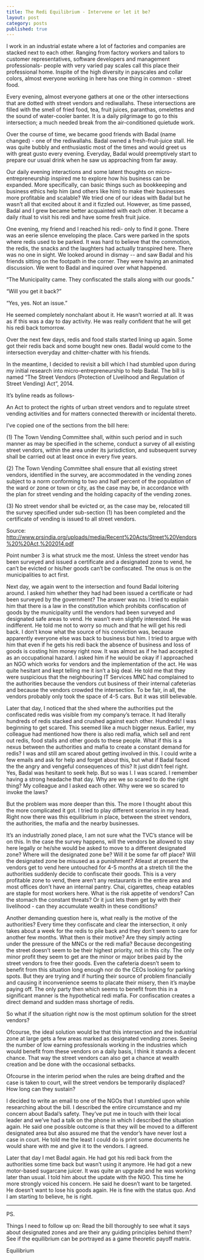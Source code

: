 ```yaml
---
title: The Redi Equilibrium - Intervene or let it be?
layout: post
category: posts
published: true
---
```




I work in an industrial estate  where a lot of factories and companies are stacked next to each other. Ranging from factory workers and tailors to customer representatives, software developers and management professionals- people with very varied pay scales call this place their professional home. Inspite of the high diversity in payscales and collar colors, almost everyone working in here has one thing in common - street food.


Every evening, almost everyone gathers at one or the other intersections that are dotted with street vendors and rediwallahs. These intersections are filled with the smell of fried food, tea, fruit juices, paranthas, omelettes and the sound of  water-cooler banter. It is a daily pilgrimage to go to this intersection; a much needed break from the air-conditioned quietude work.


Over the course of time, we became good friends with Badal (name changed) - one of the rediwallahs. Badal owned a fresh-fruit-juice stall. He was quite bubbly and enthusiastic most of the times and would greet us with great gusto every evening.  Everyday, Badal would preemptively start to prepare our usual drink when he saw us approaching from far away.



Our daily evening interactions and some latent thoughts on micro-entrepreneurship inspired me to explore how his business can be expanded. More specifically, can basic things such as bookkeeping and business ethics help him (and others like him) to make their businesses more profitable and scalable? We tried one of our ideas with Badal but he wasn’t all that excited about it and it fizzled out. However, as time passed, Badal and I grew became better acquainted with each other. It became a daily ritual to visit his redi and have some fresh fruit juice.

One evening, my friend and I reached his redi- only to find it gone. There was an eerie silence enveloping the place. Cars were parked in the spots where redis used to be parked. It was hard to believe that the commotion, the redis, the snacks and the laughters had actually transpired here. There was no one in sight. We looked around in dismay -- and saw Badal and his friends sitting on the footpath in the corner. They were having an animated discussion. We went to Badal and inquired over what happened. 

“The Municipality came. They confiscated the stalls along with our goods.”

“Will you get it back?”

“Yes, yes. Not an issue.”


He seemed completely nonchalant about it. He wasn’t worried at all. It was as if this was a day to day activity. He was really confident that he will get his redi back tomorrow.


Over the next few days, redis and food stalls started lining up again. Some got their redis back and some bought new ones. Badal would come to the intersection everyday and chitter-chatter with his friends.

In the meantime, I decided to revisit a bill which I had stumbled upon during my initial research into micro-entrepreneurship to help Badal. The bill is named  “The Street Vendors (Protection of Livelihood and Regulation of Street Vending) Act”, 2014.  

It’s byline reads as follows-

An Act to protect the rights of urban street vendors and to regulate street vending activities and for matters connected therewith or incidental thereto.

I’ve copied one of the sections from the bill here:


  (1) The Town Vending Committee shall, within such period and in such manner as may be specified in the scheme, conduct a survey of all existing street vendors, within the area under its jurisdiction, and subsequent survey shall be carried out at least once in every five years. 
  
  (2) The Town Vending Committee shall ensure that all existing street vendors, identified in the survey, are accommodated in the vending zones subject to a norm conforming to two and half percent of the population of the ward or zone or town or city, as the case may be, in accordance with the plan for street vending and the holding capacity of the vending zones. 
  
  (3) No street vendor shall be evicted or, as the case may be, relocated till the survey specified under sub-section (1) has been completed and the certificate of vending is issued to all street vendors.



Source: http://www.prsindia.org/uploads/media/Recent%20Acts/Street%20Vendors%20%20Act,%202014.pdf

Point number 3 is what struck me the most. Unless the street vendor has been surveyed and issued a certificate and a designated zone to vend, he can’t be evicted or his/her goods can’t be confiscated. The onus is on the municipalities to act first. 

Next day, we again went to the intersection and found Badal loitering around. I asked him whether they had had been issued a certificate or had been surveyed by the government? The answer was no. I tried to explain him that there is a law in the constitution which prohibits confiscation of goods by the municipality until the vendors had been surveyed and designated safe areas to vend.  He wasn’t even slightly interested. He was indifferent. He told me not to worry so much and that he will get his redi back. I don’t know what the source of his conviction was, because apparently everyone else was back to business but him. I tried to argue with him that even if he gets his redi back the absence of business and loss of goods is costing him money right now. It was almost as if he had accepted it as an occupational hazard. I asked him if he would be okay if I approached an NGO which works for vendors and  the implementation of the act. He was quite hesitant and kept telling me it isn’t a big deal. He told me that they were suspicious that the neighbouring IT Services MNC had complained to the authorities because the vendors cut business of their internal cafeterias and because the vendors crowded the intersection. To be fair, in all, the vendors probably only took the space of 4-5 cars. But it was still believable. 

Later that day, I noticed that the shed where the authorities put the confiscated redis was visible from my company’s terrace. It had literally hundreds of redis stacked and crushed against each other. Hundreds! I was beginning to get scared. This seemed like a much bigger nexus. Earlier, my colleague had mentioned how there is also redi mafia, which sell and rent out redis, food stalls and other goods to these people. What if this is a nexus between the authorities and mafia to create a constant demand for redis? I was and still am scared about getting involved in this. I could write a few emails and ask for help and forget about this, but what if Badal faced the the angry and vengeful consequences of this?
It just didn’t feel right. Yes, Badal was hesitant to seek help. But so was I. I was scared. 
I remember having a strong headache that day. Why are we so scared to do the right thing? My colleague and I asked each other. Why were we so scared to invoke the laws?

But the problem was more deeper than this. The more I thought about this the more complicated it got. I tried to play different scenarios in my head. Right now there was this equilibrium in place, between the street vendors, the authorities, the mafia and the nearby businesses. 

It’s an industrially zoned place, I am not sure what the TVC’s stance will be on this.  In the case the survey happens, will the vendors be allowed to stay here legally or he/she would be asked to move to a different designated zone? Where will the designated zone be? Will it be some far off place? Will the designated zone be misused as a punishment? Atleast at present the vendors get to vend here untouched for 4-5 months at a stretch till the the authorities suddenly decide to confiscate their goods. This is a very profitable zone to vend, there aren’t any restaurants in the entire area and most offices don’t have an internal pantry. Chai, cigarettes, cheap eatables are staple for most workers here.  What is the risk appetite of vendors? Can the stomach the constant threats? Or it just lets them get by with their livelihood - can they accumulate wealth in these conditions? 

Another demanding question here is, what really is the motive of the authorities? Every time they confiscate and clear the intersection, it only takes about a week for the redis to pile back and they don’t seem to care for another few months. What then is their motive? Are they simply acting under the pressure of the MNCs or the redi mafia? Because decongesting the street doesn’t seem to be their highest priority, not in this city. The only minor profit they seem to get are the minor or major bribes paid by the street vendors to free their goods. Even the cafeteria doesn’t seem to benefit from this situation long enough nor do the CEOs looking for parking spots. But they are trying and if hurting their source of problem financially and causing it inconvenience seems to placate their misery, then it’s maybe paying off.  The only party then which seems to benefit from this in a significant manner is the hypothetical redi mafia. For confiscation creates a direct demand and sudden mass shortage of redis. 

So what if the situation right now is the most optimum solution for the street vendors?

Ofcourse, the ideal solution would be that this intersection and the industrial zone at large gets a few areas marked as designated vending zones.  Seeing the number of low earning professionals working in the industries which would benefit from these vendors on a daily basis, I think it stands a decent chance. That way the street vendors can also get a chance at wealth creation and be done with the occasional setbacks. 

Ofcourse in the interim period when the rules are being drafted and the case is taken to court, will the street vendors be temporarily displaced? How long can they sustain?

I decided to write an email to one of the NGOs that I stumbled upon while researching about the bill. I described the entire circumstance and my concern about Badal’s safety. They’ve put me in touch with their local leader and we’ve had a talk on the phone in which I described the situation again. He said one possible outcome is that they will be moved  to a different designated area but also assured me that the vendor’s have never lost a case in court. 
He told me the least I could do is print some documents he would share with me and give it to the vendors. I agreed. 

Later that day I met Badal again. He had got his redi back from the authorities some time back but wasn’t using it anymore. He had got a new motor-based sugarcane juicer. It was quite an upgrade and he was working later than usual. I told him about the update with the NGO. This time he more strongly voiced his concern. He said he doesn’t want to be targeted. He doesn’t want to lose his goods again. He is fine with the status quo. 
And I am starting to believe, he is right. 

---

PS.

Things I need to follow up on:
Read the bill thoroughly to see what it says about designated zones and are their any guiding principles behind them?
See if the equilibrium can be portrayed as a game theoretic payoff matrix.

Equilibrium



